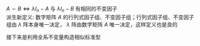 $A\sim B\iff\lambda I_n-A$ 与 $\lambda I_n-B$ 有相同的不变因子  
派生新定义: 数字矩阵 $A$ 的行列式因子组、不变因子组；行列式因子组、不变因子组由 $\lambda$ 阵本身唯一决定， $\lambda$ 阵由数字矩阵 $A$ 唯一决定，这样定义也是良的  
  
接下来是利用全系不变量构造相似标准型  
